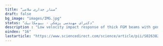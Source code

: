 ```yaml
---
title: "ستار جداری سلامی"
draft: false
bg_image: "images/IMG.jpg"
status: "دکترای مهندسی پزشکی - بیومکانیک"
description : "Low velocity impact response of thick FGM beams with general boundary conditions in thermal field"
oindex: "16"
lastarticle: "https://www.sciencedirect.com/science/article/pii/S0263822313002079"
---
```

